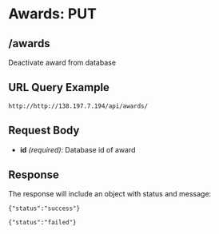 # Awards: PUT

## /awards

Deactivate award from database

## URL Query Example

```
http://http://138.197.7.194/api/awards/
```

## Request Body

- **id** *(required)*: Database id of award

## Response

The response will include an object with status and message:
```
{"status":"success"}
```
```
{"status":"failed"}
```
